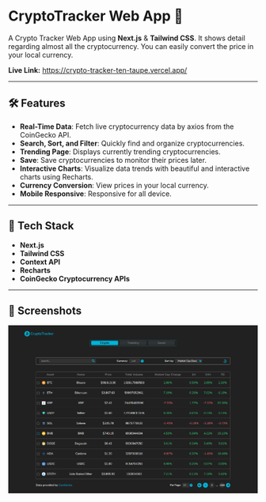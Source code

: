 # CryptoTracker Web App 🌟

A Crypto Tracker Web App using **Next.js** & **Tailwind CSS**. It shows detail regarding almost all the cryptocurrency. You can easily convert the price in your local currency.

**Live Link:** https://crypto-tracker-ten-taupe.vercel.app/

---

## 🛠 Features

- **Real-Time Data**: Fetch live cryptocurrency data by axios from the CoinGecko API.
- **Search, Sort, and Filter**: Quickly find and organize cryptocurrencies.
- **Trending Page**: Displays currently trending cryptocurrencies.
- **Save**: Save cryptocurrencies to monitor their prices later.
- **Interactive Charts**: Visualize data trends with beautiful and interactive charts using Recharts.
- **Currency Conversion**: View prices in your local currency.
- **Mobile Responsive**: Responsive for all device.

---

## 🚀 Tech Stack

- **Next.js**
- **Tailwind CSS**
- **Context API**
- **Recharts**
- **CoinGecko Cryptocurrency APIs**

---

## 📸 Screenshots

![Homepage Screenshot](public/image/ss1.png)
<!-- ![Trending Page](public/screenshots/screenshot2.png)
![Crypto Details Page](public/screenshots/screenshot3.png) -->

